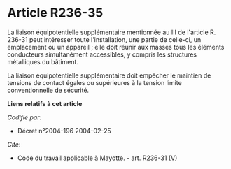 # Article R236-35

La liaison équipotentielle supplémentaire mentionnée au III de l'article R. 236-31 peut intéresser toute l'installation, une
partie de celle-ci, un emplacement ou un appareil ; elle doit réunir aux masses tous les éléments conducteurs simultanément
accessibles, y compris les structures métalliques du bâtiment.

La liaison équipotentielle supplémentaire doit empêcher le maintien de tensions de contact égales ou supérieures à la tension
limite conventionnelle de sécurité.

**Liens relatifs à cet article**

_Codifié par_:

  - Décret n°2004-196 2004-02-25

_Cite_:

  - Code du travail applicable à Mayotte. - art. R236-31 (V)
